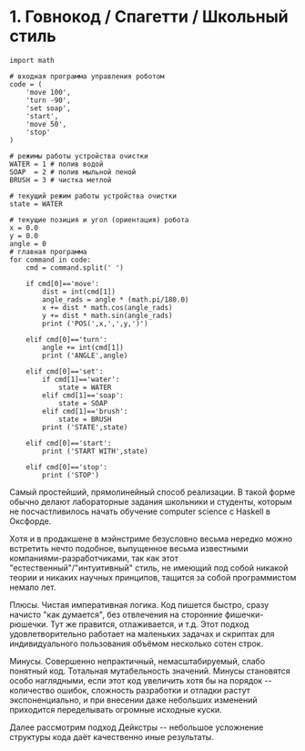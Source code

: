 # 1. Говнокод / Спагетти / Школьный стиль

```
import math

# входная программа управления роботом
code = (
    'move 100',
    'turn -90',
    'set soap',
    'start',
    'move 50',
    'stop'
)

# режимы работы устройства очистки
WATER = 1 # полив водой
SOAP  = 2 # полив мыльной пеной
BRUSH = 3 # чистка метлой

# текущий режим работы устройства очистки
state = WATER

# текущие позиция и угол (ориентация) робота
x = 0.0
y = 0.0
angle = 0
# главная программа
for command in code:
    cmd = command.split(' ')

    if cmd[0]=='move':
        dist = int(cmd[1])  
        angle_rads = angle * (math.pi/180.0)
        x += dist * math.cos(angle_rads)
        y += dist * math.sin(angle_rads)
        print ('POS(',x,',',y,')')

    elif cmd[0]=='turn':
        angle += int(cmd[1])
        print ('ANGLE',angle)

    elif cmd[0]=='set':
        if cmd[1]=='water':
            state = WATER  
        elif cmd[1]=='soap':
            state = SOAP
        elif cmd[1]=='brush':
            state = BRUSH
        print ('STATE',state)

    elif cmd[0]=='start':
        print ('START WITH',state)

    elif cmd[0]=='stop':
        print ('STOP')
```

Самый простейший, прямолинейный способ реализации. В такой форме обычно делают лабораторные задания школьники и студенты, которым не посчастливилось начать обучение computer science с Haskell в Оксфорде.

Хотя и в продакшене в мэйнстриме безусловно весьма нередко можно встретить нечто подобное, выпущенное весьма известными компаниями-разработчиками, так как этот "естественный"/"интуитивный" стиль, не имеющий под собой никакой теории и никаких научных принципов, тащится за собой программистом немало лет.

Плюсы.
Чистая императивная логика. Код пишется быстро, сразу начисто "как думается", без отвлечения на сторонние фишечки-рюшечки. Тут же правится, отлаживается, и т.д.
Этот подход удовлетворительно работает на маленьких задачах и скриптах для индивидуального пользования объёмом несколько сотен строк.

Минусы.
Совершенно непрактичный, немасштабируемый, слабо понятный код. Тотальная мутабельность значений. Минусы становятся особо наглядными, если этот код увеличить хотя бы на порядок -- количество ошибок, сложность разработки и отладки растут экспоненциально, и при внесении даже небольших изменений приходится переделывать огромные исходные куски.

Далее рассмотрим подход Дейкстры -- небольшое усложнение структуры кода даёт качественно иные результаты.

